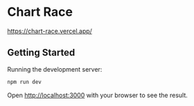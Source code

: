 # Chart Race

https://chart-race.vercel.app/

## Getting Started

Running the development server:

```bash
npm run dev
```

Open [http://localhost:3000](http://localhost:3000) with your browser to see the result.
